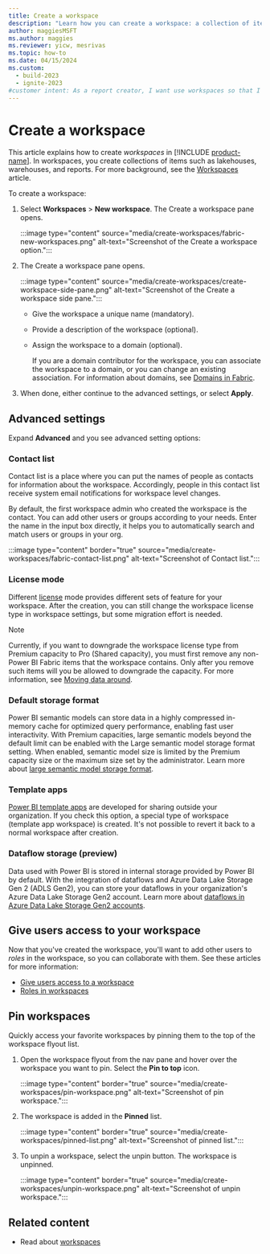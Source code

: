 ```yaml
---
title: Create a workspace
description: "Learn how you can create a workspace: a collection of items such as lakehouses, warehouses, and reports, with task flows built to deliver key metrics for your organization."
author: maggiesMSFT
ms.author: maggies
ms.reviewer: yicw, mesrivas
ms.topic: how-to
ms.date: 04/15/2024
ms.custom:
  - build-2023
  - ignite-2023
#customer intent: As a report creator, I want use workspaces so that I can create collections of artifacts that are related.
---
```

# Create a workspace

This article explains how to create *workspaces* in [!INCLUDE [product-name](../includes/product-name.md)]. In workspaces, you create collections of items such as lakehouses, warehouses, and reports. For more background, see the [Workspaces](workspaces.md) article.

To create a workspace:

1. Select **Workspaces** > **New workspace**. The Create a workspace pane opens.

    :::image type="content" source="media/create-workspaces/fabric-new-workspaces.png" alt-text="Screenshot of the Create a workspace option.":::

1. The Create a workspace pane opens.

    :::image type="content" source="media/create-workspaces/create-workspace-side-pane.png" alt-text="Screenshot of the Create a workspace side pane.":::

    * Give the workspace a unique name (mandatory).

    * Provide a description of the workspace (optional).

    * Assign the workspace to a domain (optional).

        If you are a domain contributor for the workspace, you can associate the workspace to a domain, or you can change an existing association. For information about domains, see [Domains in Fabric](../governance/domains.md).

1. When done, either continue to the advanced settings, or select **Apply**.

## Advanced settings

Expand **Advanced** and you see advanced setting options:

### Contact list

Contact list is a place where you can put the names of people as contacts for information about the workspace. Accordingly, people in this contact list receive system email notifications for workspace level changes. 

By default, the first workspace admin who created the workspace is the contact. You can add other users or groups according to your needs. Enter the name in the input box directly, it helps you to automatically search and match users or groups in your org.

:::image type="content" border="true" source="media/create-workspaces/fabric-contact-list.png" alt-text="Screenshot of Contact list.":::

### License mode

Different [license](../enterprise/licenses.md) mode provides different sets of feature for your workspace. After the creation, you can still change the workspace license type in workspace settings, but some migration effort is needed.

>[!NOTE]
> Currently, if you want to downgrade the workspace license type from Premium capacity to Pro (Shared capacity), you must first remove any non-Power BI Fabric items that the workspace contains. Only after you remove such items will you be allowed to downgrade the capacity. For more information, see [Moving data around](../admin/portal-workspaces.md#moving-data-around).

### Default storage format

Power BI semantic models can store data in a highly compressed in-memory cache for optimized query performance, enabling fast user interactivity. With Premium capacities, large semantic models beyond the default limit can be enabled with the Large semantic model storage format setting. When enabled, semantic model size is limited by the Premium capacity size or the maximum size set by the administrator. Learn more about [large semantic model storage format](/power-bi/enterprise/service-premium-large-models#enable-large-models).

### Template apps
  
[Power BI template apps](/power-bi/connect-data/service-template-apps-overview) are developed for sharing outside your organization. If you check this option, a special type of workspace (template app workspace) is created. It's not possible to revert it back to a normal workspace after creation.
  
### Dataflow storage (preview)

Data used with Power BI is stored in internal storage provided by Power BI by default. With the integration of dataflows and Azure Data Lake Storage Gen 2 (ADLS Gen2), you can store your dataflows in your organization's Azure Data Lake Storage Gen2 account. Learn more about [dataflows in Azure Data Lake Storage Gen2 accounts](/power-bi/transform-model/dataflows/dataflows-azure-data-lake-storage-integration#considerations-and-limitations).

## Give users access to your workspace

Now that you've created the workspace, you'll want to add other users to *roles* in the workspace, so you can collaborate with them. See these articles for more information:

- [Give users access to a workspace](give-access-workspaces.md)
- [Roles in workspaces](roles-workspaces.md)

## Pin workspaces

Quickly access your favorite workspaces by pinning them to the top of the workspace flyout list. 

1. Open the workspace flyout from the nav pane and hover over the workspace you want to pin. Select the **Pin to top** icon.

    :::image type="content" border="true" source="media/create-workspaces/pin-workspace.png" alt-text="Screenshot of pin workspace.":::

1. The workspace is added in the **Pinned** list.

    :::image type="content" border="true" source="media/create-workspaces/pinned-list.png" alt-text="Screenshot of pinned list.":::

1. To unpin a workspace, select the unpin button. The workspace is unpinned.

    :::image type="content" border="true" source="media/create-workspaces/unpin-workspace.png" alt-text="Screenshot of unpin workspace.":::

## Related content

* Read about [workspaces](workspaces.md)
